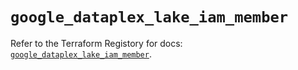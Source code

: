 # `google_dataplex_lake_iam_member`

Refer to the Terraform Registory for docs: [`google_dataplex_lake_iam_member`](https://registry.terraform.io/providers/hashicorp/google-beta/4.67.0/docs/resources/google_dataplex_lake_iam_member).
